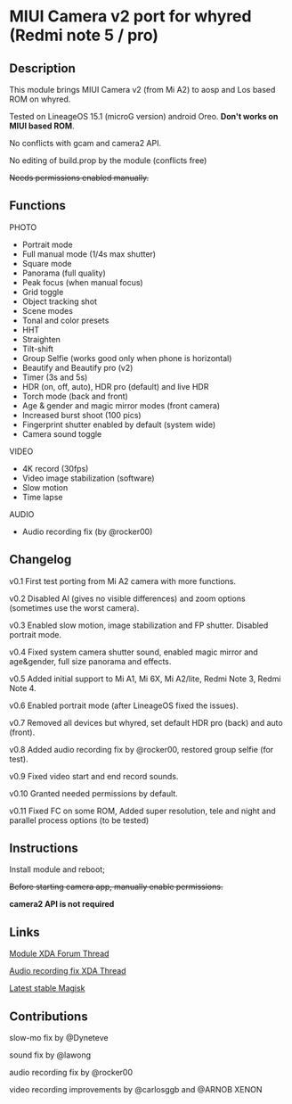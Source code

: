 # **MIUI Camera v2 port for whyred (Redmi note 5 / pro)**

## Description
This module brings MIUI Camera v2 (from Mi A2) to aosp and Los based ROM on whyred.

Tested on LineageOS 15.1 (microG version) android Oreo. **Don't works on MIUI based ROM**.

No conflicts with gcam and camera2 API.

No editing of build.prop by the module (conflicts free)

~~Needs permissions enabled manually.~~

## Functions
PHOTO

- Portrait mode
- Full manual mode (1/4s max shutter)
- Square mode
- Panorama (full quality)
- Peak focus (when manual focus)
- Grid toggle
- Object tracking shot
- Scene modes
- Tonal and color presets
- HHT
- Straighten
- Tilt-shift
- Group Selfie (works good only when phone is horizontal)
- Beautify and Beautify pro (v2)
- Timer (3s and 5s)
- HDR (on, off, auto), HDR pro (default) and live HDR
- Torch mode (back and front)
- Age & gender and magic mirror modes (front camera)
- Increased burst shoot (100 pics)
- Fingerprint shutter enabled by default (system wide)
- Camera sound toggle

VIDEO

- 4K record (30fps)
- Video image stabilization (software)
- Slow motion
- Time lapse

AUDIO

- Audio recording fix (by @rocker00)

## Changelog

v0.1      First test porting from Mi A2 camera with more functions.

v0.2      Disabled AI (gives no visible differences) and zoom options (sometimes use the worst camera).

v0.3      Enabled slow motion, image stabilization and FP shutter. Disabled portrait mode.

v0.4      Fixed system camera shutter sound, enabled magic mirror and age&gender, full size panorama and effects.

v0.5      Added initial support to Mi A1, Mi 6X, Mi A2/lite, Redmi Note 3, Redmi Note 4. 

v0.6      Enabled portrait mode (after LineageOS fixed the issues).

v0.7      Removed all devices but whyred, set default HDR pro (back) and auto (front).

v0.8      Added audio recording fix by @rocker00, restored group selfie (for test).

v0.9      Fixed video start and end record sounds.

v0.10     Granted needed permissions by default.

v0.11     Fixed FC on some ROM, Added super resolution, tele and night and parallel process options (to be tested)

## Instructions
Install module and reboot;

~~Before starting camera app, manually enable permissions.~~

**camera2 API is not required**

## Links
[Module XDA Forum Thread](https://forum.xda-developers.com/redmi-note-5-pro/themes/magisk-miui-camera-v2-port-mods-t3830475 "Module official XDA thread")

[Audio recording fix XDA Thread](https://forum.xda-developers.com/redmi-note-5-pro/themes/magisk-fix-bad-camcorder-audio-quality-t3828711 "original audio record fix module thread")

[Latest stable Magisk](http://www.tiny.cc/latestmagisk)

## Contributions
slow-mo fix by @Dyneteve

sound fix by @lawong

audio recording fix by @rocker00

video recording improvements by @carlosggb and @ARNOB XENON
